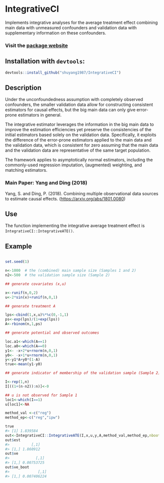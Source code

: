 
<!-- README.md is generated from README.Rmd. Please edit that file -->

# IntegrativeCI

Implements integrative analyses for the average treatment effect
combining main data with unmeasured confounders and validation data with
supplementary information on these
confounders.

### Visit the [package website](https://github.com/shuyang1987/IntegrativeCI)

## Installation with `devtools`:

``` r
devtools::install_github("shuyang1987/IntegrativeCI")
```

## Description

Under the unconfoundedness assumption with completely observed
confounders, the smaller validation data allow for constructing
consistent estimators for causal effects, but the big main data can only
give error-prone estimators in general.

The integrative estimator leverages the information in the big main data
to improve the estimation efficiencies yet preserve the consistencies of
the initial estimators based solely on the validation data.
Specifically, it exploits the difference of the error-prone estimators
applied to the main data and the validation data, which is consistent
for zero assuming that the main data and the validation data are
representative of the same target population.

The framework applies to asymptotically normal estimators, including the
commonly-used regression imputation, (augmented) weighting, and matching
estimators.

### Main Paper: Yang and Ding (2018)

Yang, S. and Ding, P. (2018). Combining multiple observational data
sources to estimate causal effects. (<https://arxiv.org/abs/1801.0080>)

## Use

The function implementing the integrative average treatment effect is
`IntegrativeCI::IntegrativeATE()`.

## Example

``` r

set.seed(1)

n<-1000  # the (combined) main sample size (Samples 1 and 2)
n2<-500  # the validation sample size (Sample 2)

## generate covariates (x,u)

x<-runif(n,0,2)
u<-2*sin(x)+runif(n,0,1)

## generate treatment A

lps<-cbind(1,x,u)%*%c(0,-1,1)
ps<-exp(lps)/(1+exp(lps))
A<-rbinom(n,1,ps)

## generate potential and observed outcomes

loc.a1<-which(A==1)
loc.a0<-which(A==0)
y1<- -x+2*u+rnorm(n,0,1)
y0<- -x+1*u+rnorm(n,0,1)
y<-y1*A+y0*(1-A)
true<-mean(y1-y0)

## generate indicator of membership of the validation sample (Sample 2)

I<-rep(1,n)
I[((1+(n-n2)):n)]<-0

## u is not observed for Sample 1
loc1<-which(I==1)
u[loc1]<-NA

method_val <-c("reg")
method_ep<-c("reg","ipw")

true
#> [1] 1.839584
out<-IntegrativeCI::IntegrativeATE(I,x,u,y,A,method_val,method_ep,nboot=50)
out$est
#>          [,1]
#> [1,] 1.860912
out$ve
#>            [,1]
#> [1,] 0.00753725
out$ve_boot
#>             [,1]
#> [1,] 0.007406224
```
